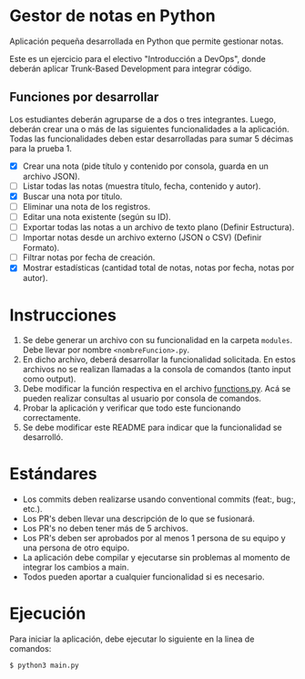 # Gestor de notas en Python
Aplicación pequeña desarrollada en Python que permite gestionar notas.

Este es un ejercicio para el electivo "Introducción a DevOps", donde deberán aplicar Trunk-Based Development para integrar código.

## Funciones por desarrollar
Los estudiantes deberán agruparse de a dos o tres integrantes. Luego, deberán crear una o más de las siguientes funcionalidades a la aplicación. Todas las funcionalidades deben estar desarrolladas para sumar 5 décimas para la prueba 1.

- [X] Crear una nota (pide título y contenido por consola, guarda en un archivo JSON).
- [ ] Listar todas las notas (muestra título, fecha, contenido y autor).
- [X] Buscar una nota por título.
- [ ] Eliminar una nota de los registros.
- [ ] Editar una nota existente (según su ID).
- [ ] Exportar todas las notas a un archivo de texto plano (Definir Estructura).
- [ ] Importar notas desde un archivo externo (JSON o CSV) (Definir Formato).
- [ ] Filtrar notas por fecha de creación.
- [X] Mostrar estadísticas (cantidad total de notas, notas por fecha, notas por autor).

# Instrucciones
1. Se debe generar un archivo con su funcionalidad en la carpeta `modules`. Debe llevar por nombre `<nombreFuncion>.py`.
2. En dicho archivo, deberá desarrollar la funcionalidad solicitada. En estos archivos no se realizan llamadas a la consola de comandos (tanto input como output).
3. Debe modificar la función respectiva en el archivo [functions.py](functions.py). Acá se pueden realizar consultas al usuario por consola de comandos.
4. Probar la aplicación y verificar que todo este funcionando correctamente.
5. Se debe modificar este README para indicar que la funcionalidad se desarrolló.

# Estándares

- Los commits deben realizarse usando conventional commits (feat:, bug:, etc.).
- Los PR's deben llevar una descripción de lo que se fusionará.
- Los PR's no deben tener más de 5 archivos.
- Los PR's deben ser aprobados por al menos 1 persona de su equipo y una persona de otro equipo.
- La aplicación debe compilar y ejecutarse sin problemas al momento de integrar los cambios a main.
- Todos pueden aportar a cualquier funcionalidad si es necesario.

# Ejecución
Para iniciar la aplicación, debe ejecutar lo siguiente en la linea de comandos:

```bash
$ python3 main.py
```
